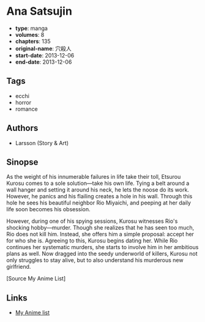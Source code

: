 # Ana Satsujin

-   **type**: manga
-   **volumes**: 8
-   **chapters**: 135
-   **original-name**: 穴殺人
-   **start-date**: 2013-12-06
-   **end-date**: 2013-12-06

## Tags

-   ecchi
-   horror
-   romance

## Authors

-   Larsson (Story & Art)

## Sinopse

As the weight of his innumerable failures in life take their toll, Etsurou Kurosu comes to a sole solution—take his own life. Tying a belt around a wall hanger and setting it around his neck, he lets the noose do its work. However, he panics and his flailing creates a hole in his wall. Through this hole he sees his beautiful neighbor Rio Miyaichi, and peeping at her daily life soon becomes his obsession.

However, during one of his spying sessions, Kurosu witnesses Rio's shocking hobby—murder. Though she realizes that he has seen too much, Rio does not kill him. Instead, she offers him a simple proposal: accept her for who she is. Agreeing to this, Kurosu begins dating her. While Rio continues her systematic murders, she starts to involve him in her ambitious plans as well. Now dragged into the seedy underworld of killers, Kurosu not only struggles to stay alive, but to also understand his murderous new girlfriend.

[Source My Anime List]

## Links

-   [My Anime list](https://myanimelist.net/manga/63849/Ana_Satsujin)
